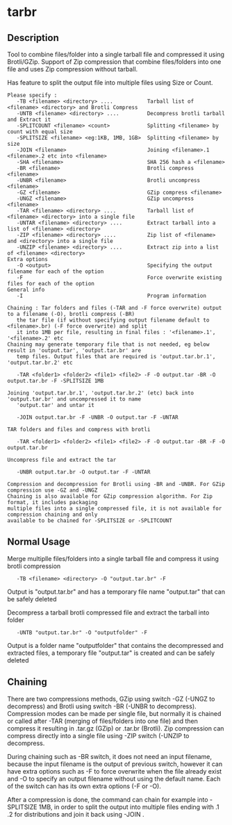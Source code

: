 # tarbr

## Description
Tool to combine files/folder into a single tarball file and compressed it using Brotli/GZip. Support of Zip compression that combine files/folders into one file and uses Zip compression without tarball.

Has feature to split the output file into multiple files using Size or Count.

```
Please specify :
   -TB <filename> <directory> ....           Tarball list of <filename> <directory> and Brotli Compress
   -UNTB <filename> <directory> ....         Decompress brotli tarball and Extract it
   -SPLITCOUNT <filename> <count>            Splitting <filename> by count with equal size
   -SPLITSIZE <filename> <eg:1KB, 1MB, 1GB>  Splitting <filename> by size
   -JOIN <filename>                          Joining <filename>.1 <filename>.2 etc into <filename>
   -SHA <filename>                           SHA 256 hash a <filename>
   -BR <filename>                            Brotli compress <filename>
   -UNBR <filename>                          Brotli uncompress <filename>
   -GZ <filename>                            GZip compress <filename>
   -UNGZ <filename>                          GZip uncompress <filename>
   -TAR <filename> <directory> ....          Tarball list of <filename> <directory> into a single file
   -UNTAR <filename> <directory> ....        Extract tarball into a list of <filename> <directory>
   -ZIP <filename> <directory> ....          Zip list of <filename> and <directory> into a single file
   -UNZIP <filename> <directory> ....        Extract zip into a list of <filename> <directory>
Extra options
   -O <output>                               Specifying the output filename for each of the option
   -F                                        Force overwrite existing files for each of the option
General info
   -I                                        Program information

Chaining : Tar folders and files (-TAR and -F force overwrite) output to a filename (-O), brotli compress (-BR)
   the tar file (if without specifying output filename default to <filename>.br) (-F force overwrite) and split
   it into 1MB per file, resulting in final files : '<filename>.1', '<filename>.2' etc
Chaining may generate temporary file that is not needed, eg below result in 'output.tar', 'output.tar.br' are
   temp files. Output files that are required is 'output.tar.br.1', 'output.tar.br.2' etc

   -TAR <folder1> <folder2> <file1> <file2> -F -O output.tar -BR -O output.tar.br -F -SPLITSIZE 1MB

Joining 'output.tar.br.1', 'output.tar.br.2' (etc) back into 'output.tar.br' and uncompressed it to name
   'output.tar' and untar it

   -JOIN output.tar.br -F -UNBR -O output.tar -F -UNTAR

TAR folders and files and compress with brotli

   -TAR <folder1> <folder2> <file1> <file2> -F -O output.tar -BR -F -O output.tar.br

Uncompress file and extract the tar

   -UNBR output.tar.br -O output.tar -F -UNTAR

Compression and decompression for Brotli using -BR and -UNBR. For GZip compression use -GZ and -UNGZ
Chaining is also available for GZip compression algorithm. For Zip format, it includes packaging
multiple files into a single compressed file, it is not available for compression chaining and only
available to be chained for -SPLITSIZE or -SPLITCOUNT
```

## Normal Usage
Merge multiplle files/folders into a single tarball file and compress it using brotli compression

```
   -TB <filename> <directory> -O "output.tar.br" -F
```

Output is "output.tar.br" and has a temporary file name "output.tar" that can be safely deleted

Decompress a tarball brotli compressed file and extract the tarball into folder

```
   -UNTB "output.tar.br" -O "outputfolder" -F
```
Output is a folder name "outputfolder" that contains the decompressed and extracted files, a temporary file "output.tar" is created and can be safely deleted

## Chaining
There are two compressions methods, GZip using switch -GZ (-UNGZ to decompress) and Brotli using switch -BR (-UNBR to decompress). Compression modes can be made per single file, but normally it is chained or called after -TAR (merging of files/folders into one file) and then compress it resulting in .tar.gz (GZip) or .tar.br (Brotli). Zip compression can compress directly into a single file using -ZIP switch (-UNZIP to decompress.

During chaining such as -BR switch, it does not need an input filename, because the input filename is the output of previous switch, however it can have extra options such as -F to force overwrite when the file already exist and -O to specify an output filename without using the default name. Each of the switch can has its own extra options (-F or -O).

After a compression is done, the command can chain for example into -SPLITSIZE 1MB, in order to split the output into multiple files ending with <filename>.1 <filename>.2 for distributions and join it back using -JOIN <filename>.
